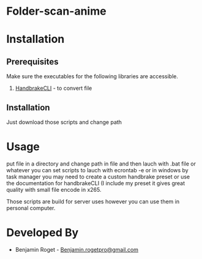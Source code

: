# Folder-scan-anime


Installation
============

Prerequisites
-------------
Make sure the executables for the following libraries are accessible.

1. [HandbrakeCLI](https://handbrake.fr/downloads2.php) - to convert file

Installation
------------

Just download those scripts and change path


Usage
=====
put file in a directory and change path in file and then lauch with .bat file or whatever you can set scripts to lauch with ecrontab -e or in windows by task manager
you may need to create a custom handbrake preset or use the documentation for handbrakeCLI (I include my preset it gives great quality with small file encode in x265.

Those scripts are build for server uses however you can use them in personal computer.
    




Developed By
============
* Benjamin Roget - <Benjamin.rogetpro@gmail.com>


